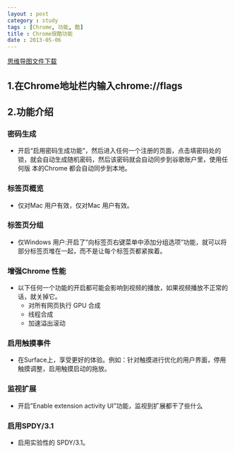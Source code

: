 ```yaml
---
layout : post
category : study
tags : [Chrome, 功能, 酷]
title : Chrome很酷功能
date : 2013-05-06
---
```

[思维导图文件下载](https://docs.google.com/file/d/0B1DrsqrLRzeIR1BPX0VlYTFudWM/edit?usp=sharing)

## 1.在Chrome地址栏内输入chrome://flags


## 2.功能介绍


### 密码生成

- 开启“启用密码生成功能”，然后进入任何一个注册的页面，点击填密码处的锁，就会自动生成随机密码，然后该密码就会自动同步到谷歌账户里，使用任何版 本的Chrome 都会自动同步到本地。

### 标签页概览

- 仅对Mac 用户有效，仅对Mac 用户有效。

### 标签页分组

- 仅Windows 用户:开启了”向标签页右键菜单中添加分组选项”功能，就可以将部分标签页堆在一起，而不是让每个标签页都紧挨着。

### 增强Chrome 性能

- 以下任何一个功能的开启都可能会影响到视频的播放，如果视频播放不正常的话，就关掉它。
    - 对所有网页执行 GPU 合成
    - 线程合成
    - 加速溢出滚动

### 启用触摸事件

- 在Surface上，享受更好的体验。例如：针对触摸进行优化的用户界面，停用触摸调整，启用触摸启动的拖放。

### 监视扩展

- 开启”Enable extension activity UI”功能，监视到扩展都干了些什么

### 启用SPDY/3.1

- 启用实验性的 SPDY/3.1。